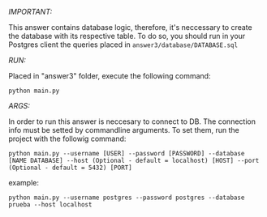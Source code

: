 *IMPORTANT:* 

This answer contains database logic, therefore, it's neccessary to create the database with its respective table. To do so, you should run in your Postgres client the queries placed in `answer3/database/DATABASE.sql`

*RUN:*

Placed in "answer3" folder, execute the following command:
```
python main.py
```

*ARGS:*

In order to run this answer is neccesary to connect to DB. The connection info must be setted by commandline arguments.
To set them, run the project with the followig command: 
```
python main.py --username [USER] --password [PASSWORD] --database [NAME DATABASE] --host (Optional - default = localhost) [HOST] --port (Optional - default = 5432) [PORT]
```
example: 
```
python main.py --username postgres --password postgres --database prueba --host localhost
```